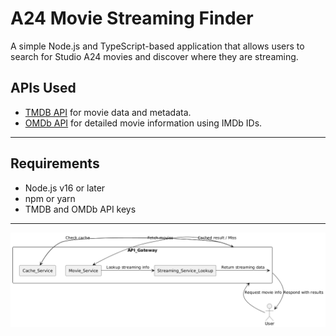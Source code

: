 

# A24 Movie Streaming Finder

A simple Node.js and TypeScript-based application that allows users to search for Studio A24 movies and discover where they are streaming. 

## APIs Used
- [TMDB API](https://developers.themoviedb.org/3) for movie data and metadata.
- [OMDb API](https://www.omdbapi.com/) for detailed movie information using IMDb IDs.

---

## Requirements
- Node.js v16 or later
- npm or yarn
- TMDB and OMDb API keys
---

![UML](./assets/uml.png)

